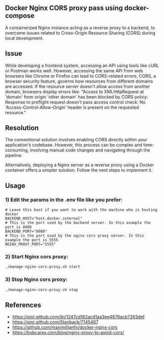## Docker Nginx CORS proxy pass using docker-compose

A containerized Nginx instance acting as a reverse proxy to a backend, to overcome issues related to Cross-Origin Resource Sharing (CORS) during local development.

## Issue

While developing a frontend system, accessing an API using tools like cURL or Postman works well. However, accessing the same API from web browsers like Chrome or Firefox can lead to CORS-related errors. CORS, a browser security feature, governs how resources from different domains are accessed. If the resource server doesn't allow access from another domain, browsers display errors like:
"Access to XMLHttpRequest at 'domain' from origin 'other domain' has been blocked by CORS policy: Response to preflight request doesn't pass access control check: No 'Access-Control-Allow-Origin' header is present on the requested resource."

## Resolution

The conventional solution involves enabling CORS directly within your application's codebase. 
However, this process can be complex and time-consuming, involving manual code changes and navigating through the pipeline.

Alternatively, deploying a Nginx server as a reverse proxy using a Docker container offers a simpler solution. Follow the next steps to implement it.

## Usage

### 1) Edit the params in the .env file like you prefer:

```dotenv
# Leave this host if you want to work with the machine who is hosting docker
BACKEND_HOST="host.docker.internal"
# This is the port used by the backend server. In this example the port is 8080
BACKEND_PORT="8080"
# This is the port used by the nginx cors proxy server. In this example the port is 5555
NGINX_PROXY_PORT="5555"
```

### 2) Start Nginx cors proxy:

```bash
./manage-nginx-cors-proxy.sh start
```

### 3) Stop Nginx cors proxy:

```bash
./manage-nginx-cors-proxy.sh stop
```

## References

- https://gist.github.com/iki/1247cd182acd1aa3ee4876acb7263def
- https://gist.github.com/Stanback/7145487
- https://github.com/maximillianfx/docker-nginx-cors
- https://bobcares.com/blog/nginx-proxy-to-avoid-cors/
